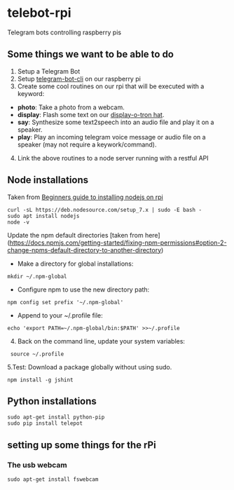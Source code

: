 # telebot-rpi
Telegram bots controlling raspberry pis 

## Some things we want to be able to do

1. Setup a Telegram Bot
2. Setup  [telegram-bot-cli](https://www.npmjs.com/package/telegram-bot-api) on our raspberry pi
3. Create some cool routines on our rpi that will be executed with a keyword:
  * __photo__: Take a photo from a webcam.
  * __display__: Flash some text on our [display-o-tron hat](https://github.com/jorisvervuurt/JVSDisplayOTron).
  * __say__: Synthesize some text2speech into an audio file and play it on a speaker.
  * __play__: Play an incoming telegram voice message or audio file on a speaker (may not require a keywork/command).
4. Link the above routines to a node server running with a restful API

## Node installations

Taken from [Beginners guide to installing nodejs on rpi](http://thisdavej.com/beginners-guide-to-installing-node-js-on-a-raspberry-pi/)
```
curl -sL https://deb.nodesource.com/setup_7.x | sudo -E bash -
sudo apt install nodejs
node -v
```

Update the npm default directories [taken from here] (https://docs.npmjs.com/getting-started/fixing-npm-permissions#option-2-change-npms-default-directory-to-another-directory)

* Make a directory for global installations:
```
mkdir ~/.npm-global
```
* Configure npm to use the new directory path:
```
npm config set prefix '~/.npm-global'
```
* Append to your ~/.profile file:
```
echo 'export PATH=~/.npm-global/bin:$PATH' >>~/.profile
```
4. Back on the command line, update your system variables:
```
 source ~/.profile
 ```
5.Test: Download a package globally without using sudo.
```
npm install -g jshint
```
##  Python installations

```
sudo apt-get install python-pip
sudo pip install telepot
```


## setting up some things for the rPi

### The usb webcam
```
sudo apt-get install fswebcam
```
